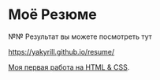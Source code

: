 # Моё Резюме

№№ Результат вы можете посмотреть тут

https://yakyrill.github.io/resume/

[Моя первая работа на HTML & CSS](https://yakyrill.github.io/resume/).
